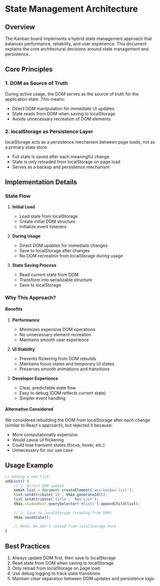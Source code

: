 # State Management Architecture

## Overview

The Kanban board implements a hybrid state management approach that balances performance, reliability, and user experience. This document explains the core architectural decisions around state management and persistence.

## Core Principles

### 1. DOM as Source of Truth

During active usage, the DOM serves as the source of truth for the application state. This means:

- Direct DOM manipulation for immediate UI updates
- State reads from DOM when saving to localStorage
- Avoids unnecessary recreation of DOM elements

### 2. localStorage as Persistence Layer

localStorage acts as a persistence mechanism between page loads, not as a primary state store:

- Full state is saved after each meaningful change
- State is only reloaded from localStorage on page load
- Serves as a backup and persistence mechanism

## Implementation Details

### State Flow

1. **Initial Load**
   - Load state from localStorage
   - Create initial DOM structure
   - Initialize event listeners

2. **During Usage**
   - Direct DOM updates for immediate changes
   - Save to localStorage after changes
   - No DOM recreation from localStorage during usage

3. **State Saving Process**
   - Read current state from DOM
   - Transform into serializable structure
   - Save to localStorage

### Why This Approach?

#### Benefits

1. **Performance**
   - Minimizes expensive DOM operations
   - No unnecessary element recreation
   - Maintains smooth user experience

2. **UI Stability**
   - Prevents flickering from DOM rebuilds
   - Maintains focus states and temporary UI states
   - Preserves smooth animations and transitions

3. **Developer Experience**
   - Clear, predictable state flow
   - Easy to debug (DOM reflects current state)
   - Simpler event handling

#### Alternative Considered

We considered rebuilding the DOM from localStorage after each change (similar to React's approach), but rejected it because:

- More computationally expensive
- Would cause UI flickering
- Could lose transient states (focus, hover, etc.)
- Unnecessary for our use case

## Usage Example

```javascript
// Adding a new list:
addList() {
    // 1. Direct DOM update
    const list = document.createElement('wcs-kanban-list');
    list.setAttribute('id', this.generateId());
    list.setAttribute('title', 'New List');
    this.shadowRoot.querySelector('#lists').appendChild(list);
    
    // 2. Save to localStorage (reading from DOM)
    this.saveState();
    
    // Note: We don't reload from localStorage here
}
```

## Best Practices

1. Always update DOM first, then save to localStorage
2. Read state from DOM when saving to localStorage
3. Only reload from localStorage on page load
4. Use debug logging to track state transitions
5. Maintain clear separation between DOM updates and persistence logic